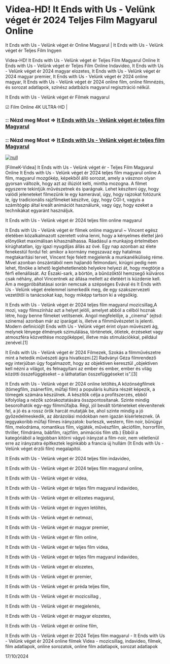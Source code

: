 # Videa-HD! It Ends with Us - Velünk véget ér 2024 Teljes Film Magyarul Online




It Ends with Us - Velünk véget ér Online Magyarul | It Ends with Us - Velünk véget ér Teljes Film Ingyen

Videa-HD! It Ends with Us - Velünk véget ér Teljes Film Magyarul Online It Ends with Us - Velünk véget ér Teljes Film Online Indavideo, It Ends with Us - Velünk véget ér 2024 magyar elozetes, It Ends with Us - Velünk véget ér 2024 magyar premier, It Ends with Us - Velünk véget ér 2024 online magyar, It Ends with Us - Velünk véget ér 2024 online film, online filmnézés, és sorozat adatlapok, színész adatbázis magyarul regisztráció nélkül.

It Ends with Us - Velünk véget ér Filmek magyarul

☑ Film Online 4K ULTRA-HD |

### :: Nézd meg Most => [It Ends with Us - Velünk véget ér teljes film Magyarul](https://t.co/9eAGfzYJHZ)

### :: Nézd meg Most => [It Ends with Us - Velünk véget ér teljes film Magyarul](https://t.co/9eAGfzYJHZ)

[![null](https://static.wixstatic.com/media/855a25_043b5abeb4ae4d35ac003198e7fe56ed~mv2.gif)](https://t.co/9eAGfzYJHZ)

[FilmeK-Videa] It Ends with Us - Velünk véget ér - Teljes Film Magyarul Online It Ends with Us - Velünk véget ér 2024 teljes film magyarul online A film, magyarul mozgókép, képekből álló sorozat, amely a vásznon olyan gyorsan változik, hogy azt az illúziót kelti, mintha mozogna. A filmet egyszerre tekintjük művészetnek és iparágnak. Lehet készíteni úgy, hogy valódi jeleneteket filmezünk le egy kamerával, úgy, hogy rajzokat fotózunk le, így tradicionális rajzfilmeket készítve, úgy, hogy CGI-t, vagyis a számítógép által kreált animációt használunk, vagy úgy, hogy ezeket a technikákat egyaránt használjuk.

It Ends with Us - Velünk véget ér 2024 teljes film online magyarul

It Ends with Us - Velünk véget ér filmek online magyarul ~ Vincent egész életében közalkalmazott szeretett volna lenni, hogy a kényelmes élettel járó előnyöket maximálisan kihasználhassa. Ráadásul a munkajog értelmében kirúghatatlan, így igazi nyugdíjas állás az övé. Egy nap azonban az élete fenekestül fordul fel: amikor a kormány megszavaz egy hatalmas megtakarítási tervet, Vincent feje felett megjelenik a munkanélküliség réme. Mivel azonban önszántából nem hajlandó felmondani, kirúgni pedig nem lehet, főnöke a lehető leglehetetlenebb helyekre helyezi át, hogy megtörje a férfi ellenállását. Az Északi-sark, a börtön, a bűnözőktől hemzsegő külváros csak néhány, ahol Vincentnek az állása mellett az életéért is küzdenie kell. Ám a megpróbáltatásai során nemcsak a szépséges Evával és It Ends with Us - Velünk véget érelemmel ismerkedik meg, de egy szakszervezeti vezetőtől is tanácsokat kap, hogy miképp tartson ki a végsőkig.

It Ends with Us - Velünk véget ér 2024 teljes film magyarul mozicsillag,A mozi, vagy filmszínház azt a helyet jelöli, amelyet abból a célból hoznak létre, hogy benne filmeket vetítsenek. Angol megfelelője, a „cinema” (ejtsd: szinema) azonban már az iparágat is, illetve a filmművészetet is jelenti. Modern definíciójIt Ends with Us - Velünk véget érint olyan művészeti ág, melynek lényege élmények szimulálása, történetek, ötletek, érzéseket vagy atmoszféra közvetítése mozgóképpel, illetve más stimulációkkal, például zenével.[1]

It Ends with Us - Velünk véget ér 2024 Filmezek, Szokás a filmművészetre mint a hetedik művészeti ágra hivatkozni.[2] Radványi Géza filmrendező egy interjúban úgy fogalmazott, hogy az objektíven keresztül „objektíven kell nézni a világot, és felnagyítani az ember és ember, ember és világ közötti összefüggéseket – a láthatatlan összefüggéseket is”.[3]

It Ends with Us - Velünk véget ér 2024 online letöltés,A közönségfilmek (tömegfilm, zsánerfilm, műfaji film) a populáris kultúra részét képezik, a tömegek számára készülnek. A készítők célja a profitszerzés, ebből kifolyólag a nézők szórakoztatására összpontosítanak. Szinte mindig besorolhatók egy-egy filmműfajba. Régi, jól bevált történeteket elevenítenek fel, a jó és a rossz örök harcát mutatják be, ahol szinte mindig a jó győzedelmeskedik, az ábrázolási módokban nem igazán kísérleteznek. (A leggyakoribb műfaji filmes irányzatok: burleszk, western, film noir, bűnügyi film, melodráma, romantikus film, vígjáték, művészfilm, akciófilm, horrorfilm, thriller, filmdráma, bábfilm, rajzfilm, animációs film stb.) Ebből a kategóriából a legjobban kitörni vágyó irányzat a film-noir, nem véletlenül erre az irányzatra építkeztek leginkább a francia új hullám (It Ends with Us - Velünk véget érzői film) megalapítói.

It Ends with Us - Velünk véget ér 2024 teljes film indavideo,

It Ends with Us - Velünk véget ér 2024 teljes film magyarul online,

It Ends with Us - Velünk véget ér videa,

It Ends with Us - Velünk véget ér teljes film magyarul indavideo,

It Ends with Us - Velünk véget ér előzetes magyarul,

It Ends with Us - Velünk véget ér ingyen letöltés,

It Ends with Us - Velünk véget ér netmozi,

It Ends with Us - Velünk véget ér magyar premier,

It Ends with Us - Velünk véget ér film online,

It Ends with Us - Velünk véget ér teljes film videa,

It Ends with Us - Velünk véget ér teljes film magyarul indavideo,

It Ends with Us - Velünk véget ér elozetes,

It Ends with Us - Velünk véget ér premier,

It Ends with Us - Velünk véget ér préda teljes film,

It Ends with Us - Velünk véget ér mozicsillag ,

It Ends with Us - Velünk véget ér megjelenés,

It Ends with Us - Velünk véget ér magyar elozetes,

It Ends with Us - Velünk véget ér online film,

It Ends with Us - Velünk véget ér 2024 Teljes film magyarul - It Ends with Us - Velünk véget ér 2024 online filmek Videa - mozicsillag, indavideo, filmek, film adatlapok, online sorozatok, online film adatlapok, sorozat adatlapok

17/10/2024
